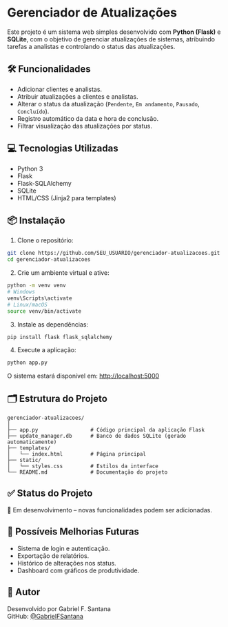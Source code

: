 # Gerenciador de Atualizações

Este projeto é um sistema web simples desenvolvido com **Python (Flask)** e **SQLite**, com o objetivo de gerenciar atualizações de sistemas, atribuindo tarefas a analistas e controlando o status das atualizações.

## 🛠 Funcionalidades

- Adicionar clientes e analistas.
- Atribuir atualizações a clientes e analistas.
- Alterar o status da atualização (`Pendente`, `Em andamento`, `Pausado`, `Concluído`).
- Registro automático da data e hora de conclusão.
- Filtrar visualização das atualizações por status.

## 💻 Tecnologias Utilizadas

- Python 3
- Flask
- Flask-SQLAlchemy
- SQLite
- HTML/CSS (Jinja2 para templates)

## 📦 Instalação

1. Clone o repositório:

```bash
git clone https://github.com/SEU_USUARIO/gerenciador-atualizacoes.git
cd gerenciador-atualizacoes
```

2. Crie um ambiente virtual e ative:

```bash
python -m venv venv
# Windows
venv\Scripts\activate
# Linux/macOS
source venv/bin/activate
```

3. Instale as dependências:

```bash
pip install flask flask_sqlalchemy
```

4. Execute a aplicação:

```bash
python app.py
```

O sistema estará disponível em: [http://localhost:5000](http://localhost:5000)

## 🗂 Estrutura do Projeto

```
gerenciador-atualizacoes/
│
├── app.py                 # Código principal da aplicação Flask
├── update_manager.db      # Banco de dados SQLite (gerado automaticamente)
├── templates/
│   └── index.html         # Página principal
├── static/
│   └── styles.css         # Estilos da interface
└── README.md              # Documentação do projeto
```

## ✅ Status do Projeto

🚧 Em desenvolvimento – novas funcionalidades podem ser adicionadas.

## 🧠 Possíveis Melhorias Futuras

- Sistema de login e autenticação.
- Exportação de relatórios.
- Histórico de alterações nos status.
- Dashboard com gráficos de produtividade.

## 👤 Autor

Desenvolvido por Gabriel F. Santana  
GitHub: [@GabrielFSantana](https://github.com/GabrielFSantana)
